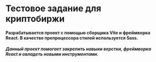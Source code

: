 # Тестовое задание для криптобиржи 

#### Разрабатывается проект с помощью сборщика Vite и фреймворка React. В качестве препроцессора стилей используется Sass.

##### Данный проект помогает закрепить навыки верстки, фреймворка React и овладеть новыми инструментами.


